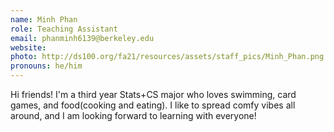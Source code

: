 ```yaml
---
name: Minh Phan
role: Teaching Assistant
email: phanminh6139@berkeley.edu
website: 
photo: http://ds100.org/fa21/resources/assets/staff_pics/Minh_Phan.png
pronouns: he/him
---
```

Hi friends! I'm a third year Stats+CS major who loves swimming, card games, and food(cooking and eating). I like to spread comfy vibes all around, and I am looking forward to learning with everyone!
